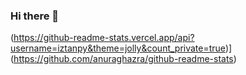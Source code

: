 ### Hi there 👋


(https://github-readme-stats.vercel.app/api?username=iztanpy&theme=jolly&count_private=true)](https://github.com/anuraghazra/github-readme-stats)
<!--
**iztanpy/iztanpy** is a ✨ _special_ ✨ repository because its `README.md` (this file) appears on your GitHub profile.

Here are some ideas to get you started:

- 🔭 I’m currently working on ...
- 🌱 I’m currently learning ...
- 👯 I’m looking to collaborate on ...
- 🤔 I’m looking for help with ...
- 💬 Ask me about ...
- 📫 How to reach me: ...
- 😄 Pronouns: ...
- ⚡ Fun fact: ...
-->
